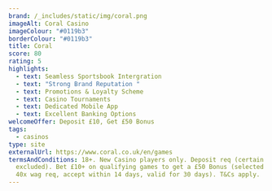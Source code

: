 ```yaml
---
brand: /_includes/static/img/coral.png
imageAlt: Coral Casino
imageColour: "#0119b3"
borderColour: "#0119b3"
title: Coral
score: 80
rating: 5
highlights:
  - text: Seamless Sportsbook Intergration
  - text: "Strong Brand Reputation "
  - text: Promotions & Loyalty Scheme
  - text: Casino Tournaments
  - text: Dedicated Mobile App
  - text: Excellent Banking Options
welcomeOffer: Deposit £10, Get £50 Bonus
tags:
  - casinos
type: site
externalUrl: https://www.coral.co.uk/en/games
termsAndConditions: 18+. New Casino players only. Deposit req (certain types
  excluded). Bet £10+ on qualifying games to get a £50 Bonus (selected games,
  40x wag req, accept within 14 days, valid for 30 days). T&Cs apply.
---
```

